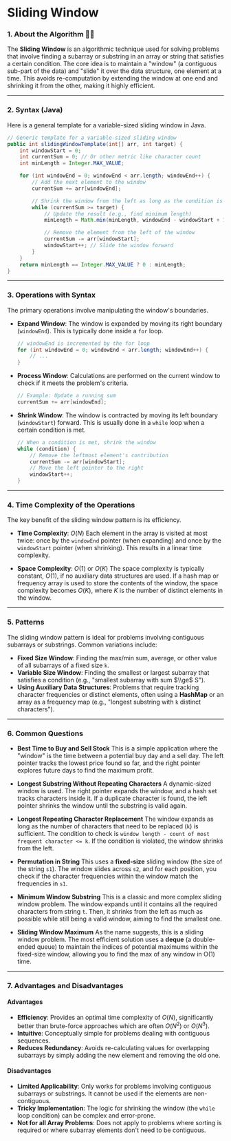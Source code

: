 # Sliding Window

### 1\. About the Algorithm 🧑‍💻

The **Sliding Window** is an algorithmic technique used for solving problems that involve finding a subarray or substring in an array or string that satisfies a certain condition. The core idea is to maintain a "window" (a contiguous sub-part of the data) and "slide" it over the data structure, one element at a time. This avoids re-computation by extending the window at one end and shrinking it from the other, making it highly efficient.

-----

### 2\. Syntax (Java)

Here is a general template for a variable-sized sliding window in Java.

```java
// Generic template for a variable-sized sliding window
public int slidingWindowTemplate(int[] arr, int target) {
    int windowStart = 0;
    int currentSum = 0; // Or other metric like character count
    int minLength = Integer.MAX_VALUE;

    for (int windowEnd = 0; windowEnd < arr.length; windowEnd++) {
        // Add the next element to the window
        currentSum += arr[windowEnd];

        // Shrink the window from the left as long as the condition is met
        while (currentSum >= target) {
            // Update the result (e.g., find minimum length)
            minLength = Math.min(minLength, windowEnd - windowStart + 1);

            // Remove the element from the left of the window
            currentSum -= arr[windowStart];
            windowStart++; // Slide the window forward
        }
    }
    return minLength == Integer.MAX_VALUE ? 0 : minLength;
}
```

-----

### 3\. Operations with Syntax

The primary operations involve manipulating the window's boundaries.

  * **Expand Window**: The window is expanded by moving its right boundary (`windowEnd`). This is typically done inside a `for` loop.

    ```java
    // windowEnd is incremented by the for loop
    for (int windowEnd = 0; windowEnd < arr.length; windowEnd++) {
        // ...
    }
    ```

  * **Process Window**: Calculations are performed on the current window to check if it meets the problem's criteria.

    ```java
    // Example: Update a running sum
    currentSum += arr[windowEnd];
    ```

  * **Shrink Window**: The window is contracted by moving its left boundary (`windowStart`) forward. This is usually done in a `while` loop when a certain condition is met.

    ```java
    // When a condition is met, shrink the window
    while (condition) {
        // Remove the leftmost element's contribution
        currentSum -= arr[windowStart];
        // Move the left pointer to the right
        windowStart++;
    }
    ```

-----

### 4\. Time Complexity of the Operations

The key benefit of the sliding window pattern is its efficiency.

  * **Time Complexity**: $O(N)$
    Each element in the array is visited at most twice: once by the `windowEnd` pointer (when expanding) and once by the `windowStart` pointer (when shrinking). This results in a linear time complexity.

  * **Space Complexity**: $O(1)$ or $O(K)$
    The space complexity is typically constant, $O(1)$, if no auxiliary data structures are used. If a hash map or frequency array is used to store the contents of the window, the space complexity becomes $O(K)$, where $K$ is the number of distinct elements in the window.

-----

### 5\. Patterns

The sliding window pattern is ideal for problems involving contiguous subarrays or substrings. Common variations include:

  * **Fixed Size Window**: Finding the max/min sum, average, or other value of all subarrays of a fixed size `k`.
  * **Variable Size Window**: Finding the smallest or largest subarray that satisfies a condition (e.g., "smallest subarray with sum $\\ge$ S").
  * **Using Auxiliary Data Structures**: Problems that require tracking character frequencies or distinct elements, often using a **HashMap** or an array as a frequency map (e.g., "longest substring with `k` distinct characters").

-----

### 6\. Common Questions

* **Best Time to Buy and Sell Stock**
This is a simple application where the "window" is the time between a potential buy day and a sell day. The left pointer tracks the lowest price found so far, and the right pointer explores future days to find the maximum profit.

* **Longest Substring Without Repeating Characters**
A dynamic-sized window is used. The right pointer expands the window, and a hash set tracks characters inside it. If a duplicate character is found, the left pointer shrinks the window until the substring is valid again.

* **Longest Repeating Character Replacement**
The window expands as long as the number of characters that need to be replaced (`k`) is sufficient. The condition to check is `window length - count of most frequent character <= k`. If the condition is violated, the window shrinks from the left.

* **Permutation in String**
This uses a **fixed-size** sliding window (the size of the string `s1`). The window slides across `s2`, and for each position, you check if the character frequencies within the window match the frequencies in `s1`.

* **Minimum Window Substring**
This is a classic and more complex sliding window problem. The window expands until it contains all the required characters from string `t`. Then, it shrinks from the left as much as possible while still being a valid window, aiming to find the smallest one.

* **Sliding Window Maximum**
As the name suggests, this is a sliding window problem. The most efficient solution uses a **deque** (a double-ended queue) to maintain the indices of potential maximums within the fixed-size window, allowing you to find the max of any window in O(1) time.

-----

### 7\. Advantages and Disadvantages

#### Advantages

  * **Efficiency**: Provides an optimal time complexity of $O(N)$, significantly better than brute-force approaches which are often $O(N^2)$ or $O(N^3)$.
  * **Intuitive**: Conceptually simple for problems dealing with contiguous sequences.
  * **Reduces Redundancy**: Avoids re-calculating values for overlapping subarrays by simply adding the new element and removing the old one.

#### Disadvantages

  * **Limited Applicability**: Only works for problems involving contiguous subarrays or substrings. It cannot be used if the elements are non-contiguous.
  * **Tricky Implementation**: The logic for shrinking the window (the `while` loop condition) can be complex and error-prone.
  * **Not for all Array Problems**: Does not apply to problems where sorting is required or where subarray elements don't need to be contiguous.